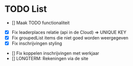 # TODO List

- [] Maak TODO functionaliteit
- [x] Fix leaderplaces relatie (api in de Cloud) => UNIQUE KEY
- [x] Fix groupedList items die niet goed worden weergegeven
- [x] Fix inschrijvingen styling
- [] Fix koppelen inschrijvingen met werkjaar
- [] LONGTERM: Rekeningen via de site